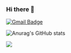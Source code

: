 ### Hi there 👋

<!--
**3loomin/3loomin** is a ✨ _special_ ✨ repository because its `README.md` (this file) appears on your GitHub profile.

Here are some ideas to get you started:

- 🔭 I’m currently working on ...
- 🌱 I’m currently learning ...
- 👯 I’m looking to collaborate on ...
- 🤔 I’m looking for help with ...
- 💬 Ask me about ...
- 📫 How to reach me: ...
- 😄 Pronouns: ...
- ⚡ Fun fact: ...
-->

[![Gmail Badge](https://img.shields.io/badge/Gmail-D14836?style=flat&logo=Gmail&logoColor=white)](mailto:3loomin@gmail.com)

![Anurag's GitHub stats](https://github-readme-stats.vercel.app/api?username=3loomin&show_icons=true&theme=dark)

<img align='left' src="http://mazassumnida.wtf/api/v2/generate_badge?boj=tlsckdals7">
